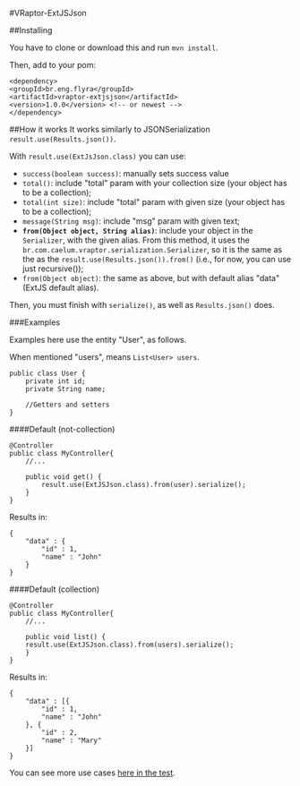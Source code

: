#VRaptor-ExtJSJson

##Installing

You have to clone or download this and run `mvn install`.

Then, add to your pom:

```
<dependency>
<groupId>br.eng.flyra</groupId>
<artifactId>vraptor-extjsjson</artifactId>
<version>1.0.0</version> <!-- or newest -->
</dependency>

```

##How it works
It works similarly to JSONSerialization `result.use(Results.json())`.  

With `result.use(ExtJsJson.class)` you can use:

 - `success(boolean success)`: manually sets success value
 - `total()`: include "total" param with your collection size (your object has to be a collection);
 - `total(int size)`: include "total" param with given size (your object has to be a collection);
 - `message(String msg)`: include "msg" param with given text;
 - **`from(Object object, String alias)`**: include your object in the `Serializer`, with the given alias. From this method, it uses the `br.com.caelum.vraptor.serialization.Serializer`, so it is the same as the as the `result.use(Results.json()).from()` (i.e., for now, you can use just recursive());
 - `from(Object object)`: the same as above, but with default alias "data" (ExtJS default alias).
 
 Then, you must finish with `serialize()`, as well as `Results.json()` does.

###Examples

Examples here use the entity "User", as follows.   
  
When mentioned "users", means `List<User> users`.

```
public class User {
    private int id;
    private String name;

    //Getters and setters
}
```

####Default (not-collection)

```
@Controller
public class MyController{
    //...

    public void get() {
        result.use(ExtJSJson.class).from(user).serialize();
    }
}

```
Results in:

```
{
    "data" : {
        "id" : 1,
        "name" : "John"
    }
}
```

####Default (collection)

```
@Controller
public class MyController{
    //...

    public void list() {
    result.use(ExtJSJson.class).from(users).serialize();
    }
}

```
Results in:

```
{
    "data" : [{
        "id" : 1,
        "name" : "John"
    }, {
        "id" : 2,
        "name" : "Mary"
    }]
}
```

You can see more use cases [here in the test][1].

[1]:https://github.com/linyatis/vraptor-extjsjson/blob/master/src/test/java/br/eng/flyra/vraptor/extjsjson/DefaultExtJSJsonTest.java#L102-L202
